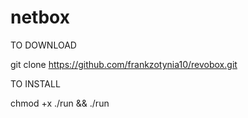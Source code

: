 # netbox

TO DOWNLOAD

git clone https://github.com/frankzotynia10/revobox.git

TO INSTALL

chmod +x ./run && ./run
